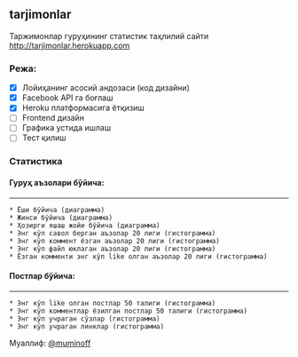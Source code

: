 ## tarjimonlar

Таржимонлар гуруҳининг статистик таҳлилий сайти http://tarjimonlar.herokuapp.com

### Режа:

- [x] Лойиҳанинг асосий андозаси (код дизайни)
- [x] Facebook API га боғлаш
- [x] Heroku платформасига ётқизиш
- [ ] Frontend дизайн
- [ ] Графика устида ишлаш
- [ ] Тест қилиш

### Статистика

#### Гуруҳ аъзолари бўйича:
---------------

    * Ёши бўйича (диаграмма)
    * Жинси бўйича (диаграмма)
    * Ҳозирги яшаш жойи бўйича (диаграмма)
    * Энг кўп савол берган аъзолар 20 лиги (гистограмма)
    * Энг кўп коммент ёзган аъзолар 20 лиги (гистограмма)
    * Энг кўп файл юклаган аъзолар 20 лиги (гистограмма)
    * Ёзган комменти энг кўп like олган аъзолар 20 лиги (гистограмма)

#### Постлар бўйичa:
--------

    * Энг кўп like олган постлар 50 талиги (гистограмма)
    * Энг кўп комментлар ёзилган постлар 50 талиги (гистограмма)
    * Энг кўп учраган сўзлар (гистограмма)
    * Энг кўп учраган линклар (гистограмма)

Муаллиф: [@muminoff](https://github.com/muminoff/)
